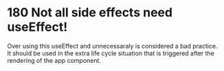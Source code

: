 <h1>180 Not all side effects need useEffect!</h1>
Over using this useEffect and unnecessaraly is considered a bad practice.</br>
It should be used in the extra life cycle situation that is triggered after the rendering of the app component. 

